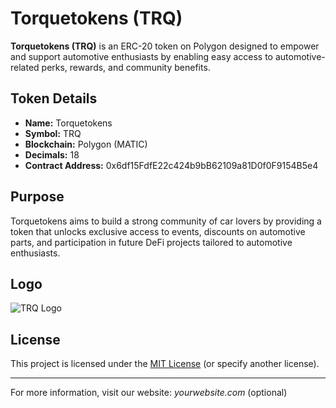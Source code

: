 # Torquetokens (TRQ)

**Torquetokens (TRQ)** is an ERC-20 token on Polygon designed to empower and support automotive enthusiasts by enabling easy access to automotive-related perks, rewards, and community benefits.

## Token Details

- **Name:** Torquetokens
- **Symbol:** TRQ
- **Blockchain:** Polygon (MATIC)
- **Decimals:** 18
- **Contract Address:** 0x6df15FdfE22c424b9bB62109a81D0f0F9154B5e4

## Purpose

Torquetokens aims to build a strong community of car lovers by providing a token that unlocks exclusive access to events, discounts on automotive parts, and participation in future DeFi projects tailored to automotive enthusiasts.

## Logo

![TRQ Logo](./images/trq-logo.png)

## License

This project is licensed under the [MIT License](LICENSE) (or specify another license).

---

For more information, visit our website: *yourwebsite.com* (optional)

